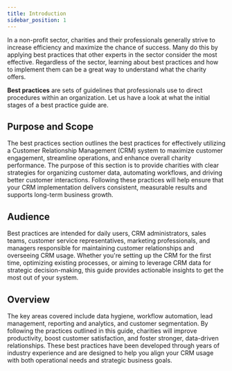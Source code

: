 ```yaml
---
title: Introduction
sidebar_position: 1
---
```


In a non-profit sector, charities and their professionals generally strive to increase efficiency and maximize the chance of success. Many do this by applying best practices that other experts in the sector consider the most effective. Regardless of the sector, learning about best practices and how to implement them can be a great way to understand what the charity offers.

**Best practices** are sets of guidelines that professionals use to direct procedures within an organization. Let us have a look at what the initial stages of a best practice guide are.

## Purpose and Scope

The best practices section outlines the best practices for effectively utilizing a Customer Relationship Management (CRM) system to maximize customer engagement, streamline operations, and enhance overall charity performance. The purpose of this section is to provide charities with clear strategies for organizing customer data, automating workflows, and driving better customer interactions. Following these practices will help ensure that your CRM implementation delivers consistent, measurable results and supports long-term business growth.

## Audience 

Best practices are intended for daily users, CRM administrators, sales teams, customer service representatives, marketing professionals, and managers responsible for maintaining customer relationships and overseeing CRM usage. Whether you're setting up the CRM for the first time, optimizing existing processes, or aiming to leverage CRM data for strategic decision-making, this guide provides actionable insights to get the most out of your system.

## Overview 

The key areas covered include data hygiene, workflow automation, lead management, reporting and analytics, and customer segmentation. By following the practices outlined in this guide, charities will improve productivity, boost customer satisfaction, and foster stronger, data-driven relationships. These best practices have been developed through years of industry experience and are designed to help you align your CRM usage with both operational needs and strategic business goals.